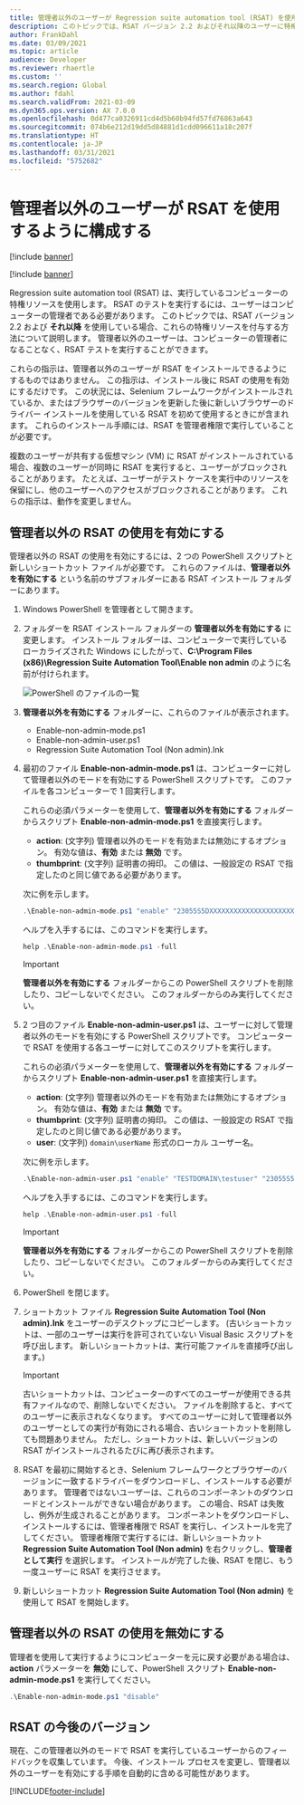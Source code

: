 ```yaml
---
title: 管理者以外のユーザーが Regression suite automation tool (RSAT) を使用するように構成する
description: このトピックでは、RSAT バージョン 2.2 およびそれ以降のユーザーに特権リソースを付与する方法について説明します。
author: FrankDahl
ms.date: 03/09/2021
ms.topic: article
audience: Developer
ms.reviewer: rhaertle
ms.custom: ''
ms.search.region: Global
ms.author: fdahl
ms.search.validFrom: 2021-03-09
ms.dyn365.ops.version: AX 7.0.0
ms.openlocfilehash: 0d477ca0326911cd4d5b60b94fd57fd76863a643
ms.sourcegitcommit: 074b6e212d19dd5d84881d1cdd096611a18c207f
ms.translationtype: HT
ms.contentlocale: ja-JP
ms.lasthandoff: 03/31/2021
ms.locfileid: "5752682"
---
```

# <a name="configure-non-administrator-users-to-use-rsat"></a>管理者以外のユーザーが RSAT を使用するように構成する

[!include [banner](../../includes/banner.md)]

[!include [banner](../../includes/preview-banner.md)]

Regression suite automation tool (RSAT) は、実行しているコンピューターの特権リソースを使用します。 RSAT のテストを実行するには、ユーザーはコンピューターの管理者である必要があります。 このトピックでは、RSAT バージョン 2.2 および **それ以降** を使用している場合、これらの特権リソースを付与する方法について説明します。 管理者以外のユーザーは、コンピューターの管理者になることなく、RSAT テストを実行することができます。

これらの指示は、管理者以外のユーザーが RSAT をインストールできるようにするものではありません。 この指示は、インストール後に RSAT の使用を有効にするだけです。 この状況には、Selenium フレームワークがインストールされているか、またはブラウザーのバージョンを更新した後に新しいブラウザーのドライバー インストールを使用している RSAT を初めて使用するときにが含まれます。 これらのインストール手順には、RSAT を管理者権限で実行していることが必要です。

複数のユーザーが共有する仮想マシン (VM) に RSAT がインストールされている場合、複数のユーザーが同時に RSAT を実行すると、ユーザーがブロックされることがあります。 たとえば、ユーザーがテスト ケースを実行中のリソースを保留にし、他のユーザーへのアクセスがブロックされることがあります。 これらの指示は、動作を変更しません。

## <a name="enable-non-administrator-rsat-use"></a>管理者以外の RSAT の使用を有効にする

管理者以外の RSAT の使用を有効にするには、2 つの PowerShell スクリプトと新しいショートカット ファイルが必要です。 これらのファイルは、**管理者以外を有効にする** という名前のサブフォルダーにある RSAT インストール フォルダーにあります。

1. Windows PowerShell を管理者として開きます。
2. フォルダーを RSAT インストール フォルダーの **管理者以外を有効にする** に変更します。 インストール フォルダーは、コンピューターで実行しているローカライズされた Windows にしたがって、**C:\Program Files (x86)\Regression Suite Automation Tool\Enable non admin** のように名前が付けられます。

    ![PowerShell のファイルの一覧](media/config-file-list.png)

3. **管理者以外を有効にする** フォルダーに、これらのファイルが表示されます。

    + Enable-non-admin-mode.ps1
    + Enable-non-admin-user.ps1
    + Regression Suite Automation Tool (Non admin).lnk

4. 最初のファイル **Enable-non-admin-mode.ps1** は、コンピューターに対して管理者以外のモードを有効にする PowerShell スクリプトです。 このファイルを各コンピューターで 1 回実行します。

    これらの必須パラメーターを使用して、**管理者以外を有効にする** フォルダーからスクリプト **Enable-non-admin-mode.ps1** を直接実行します。

    + **action**: (文字列) 管理者以外のモードを有効または無効にするオプション。 有効な値は、**有効** または **無効** です。
    + **thumbprint**: (文字列) 証明書の拇印。 この値は、一般設定の RSAT で指定したのと同じ値である必要があります。

    次に例を示します。

    ```powershell
    .\Enable-non-admin-mode.ps1 "enable" "23055S5DXXXXXXXXXXXXXXXXXXXXXX"
    ```

    ヘルプを入手するには、このコマンドを実行します。

    ```powershell
    help .\Enable-non-admin-mode.ps1 -full
    ```

    > [!IMPORTANT]
    > **管理者以外を有効にする** フォルダーからこの PowerShell スクリプトを削除したり、コピーしないでください。 このフォルダーからのみ実行してください。

5. 2 つ目のファイル **Enable-non-admin-user.ps1** は、ユーザーに対して管理者以外のモードを有効にする PowerShell スクリプトです。 コンピューターで RSAT を使用する各ユーザーに対してこのスクリプトを実行します。

    これらの必須パラメーターを使用して、**管理者以外を有効にする** フォルダーからスクリプト **Enable-non-admin-user.ps1** を直接実行します。

    + **action**: (文字列) 管理者以外のモードを有効または無効にするオプション。 有効な値は、**有効** または **無効** です。
    + **thumbprint**: (文字列) 証明書の拇印。 この値は、一般設定の RSAT で指定したのと同じ値である必要があります。
    + **user**: (文字列) `domain\userName` 形式のローカル ユーザー名。

    次に例を示します。

    ```powershell
    .\Enable-non-admin-user.ps1 "enable" "TESTDOMAIN\testuser" "23055S5DXXXXXXXXXXXXXXXXXXXXXX"
    ```

    ヘルプを入手するには、このコマンドを実行します。

    ```powershell
    help .\Enable-non-admin-user.ps1 -full
    ```

    > [!IMPORTANT]
    > **管理者以外を有効にする** フォルダーからこの PowerShell スクリプトを削除したり、コピーしないでください。 このフォルダーからのみ実行してください。

6. PowerShell を閉じます。

7. ショートカット ファイル **Regression Suite Automation Tool (Non admin).lnk** をユーザーのデスクトップにコピーします。 (古いショートカットは、一部のユーザーは実行を許可されていない Visual Basic スクリプトを呼び出します。 新しいショートカットは、実行可能ファイルを直接呼び出します。)

    > [!IMPORTANT]
    > 古いショートカットは、コンピューターのすべてのユーザーが使用できる共有ファイルなので、削除しないでください。 ファイルを削除すると、すべてのユーザーに表示されなくなります。 すべてのユーザーに対して管理者以外のユーザーとしての実行が有効にされる場合、古いショートカットを削除しても問題ありません。 ただし、ショートカットは、新しいバージョンの RSAT がインストールされるたびに再び表示されます。

8. RSAT を最初に開始するとき、Selenium フレームワークとブラウザーのバージョンに一致するドライバーをダウンロードし、インストールする必要があります。 管理者ではないユーザーは、これらのコンポーネントのダウンロードとインストールができない場合があります。 この場合、RSAT は失敗し、例外が生成されることがあります。 コンポーネントをダウンロードし、インストールするには、管理者権限で RSAT を実行し、インストールを完了してください。 管理者権限で実行するには、新しいショートカット **Regression Suite Automation Tool (Non admin)** を右クリックし、**管理者として実行** を選択します。 インストールが完了した後、RSAT を閉じ、もう一度ユーザーに RSAT を実行させます。

9. 新しいショートカット **Regression Suite Automation Tool (Non admin)** を使用して RSAT を開始します。

## <a name="disable-non-administrator-rsat-use"></a>管理者以外の RSAT の使用を無効にする

管理者を使用して実行するようにコンピューターを元に戻す必要がある場合は、**action** パラメーターを **無効** にして、PowerShell スクリプト **Enable-non-admin-mode.ps1** を実行してください。

```powershell
.\Enable-non-admin-mode.ps1 "disable"
```

## <a name="future-versions-of-rsat"></a>RSAT の今後のバージョン

現在、この管理者以外のモードで RSAT を実行しているユーザーからのフィードバックを収集しています。 今後、インストール プロセスを変更し、管理者以外のユーザーを有効にする手順を自動的に含める可能性があります。

[!INCLUDE[footer-include](../../../../includes/footer-banner.md)]
